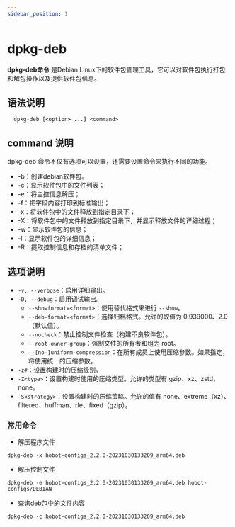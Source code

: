```yaml
---
sidebar_position: 1
---
```


# dpkg-deb

**dpkg-deb命令** 是Debian Linux下的软件包管理工具，它可以对软件包执行打包和解包操作以及提供软件包信息。

## 语法说明

```
  dpkg-deb [<option> ...] <command>
```

## command 说明

dpkg-deb 命令不仅有选项可以设置，还需要设置命令来执行不同的功能。

- -b：创建debian软件包。
- -c：显示软件包中的文件列表；
- -e：将主控信息解压；
- -f：把字段内容打印到标准输出；
- -x：将软件包中的文件释放到指定目录下；
- -X：将软件包中的文件释放到指定目录下，并显示释放文件的详细过程；
- -w：显示软件包的信息；
- -l：显示软件包的详细信息；
- -R：提取控制信息和存档的清单文件；

## 选项说明

- `-v, --verbose`：启用详细输出。
- `-D, --debug`：启用调试输出。
  - `--showformat=<format>`：使用替代格式来进行 `--show`。
  - `--deb-format=<format>`：选择归档格式。允许的取值为 0.939000、2.0（默认值）。
  - `--nocheck`：禁止控制文件检查（构建不良软件包）。
  - `--root-owner-group`：强制文件的所有者和组为 root。
  - `--[no-]uniform-compression`：在所有成员上使用压缩参数。如果指定，将使用统一的压缩参数。
- `-z#`：设置构建时的压缩级别。
- `-Z<type>`：设置构建时使用的压缩类型。允许的类型有 gzip、xz、zstd、none。
- `-S<strategy>`：设置构建时的压缩策略。允许的值有 none、extreme（xz）、filtered、huffman、rle、fixed（gzip）。

### 常用命令

- 解压程序文件

```shell
dpkg-deb -x hobot-configs_2.2.0-20231030133209_arm64.deb
```

- 解压控制文件

```shell
dpkg-deb -e hobot-configs_2.2.0-20231030133209_arm64.deb hobot-configs/DEBIAN
```

- 查询deb包中的文件内容

```shell
dpkg-deb -c hobot-configs_2.2.0-20231030133209_arm64.deb
```
